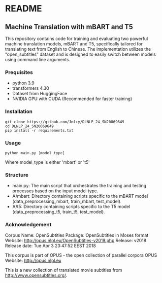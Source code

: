 # README

## Machine Translation with mBART and T5
This repository contains code for training and evaluating two powerful machine translation models, mBART and T5, specifically tailored for translating text from English to Chinese. The implementation utilizes the "open_subtitles" dataset and is designed to easily switch between models using command line arguments.

### Prequisites
* python 3.9
* transformers 4.30
* Dataset from HuggingFace
* NVIDIA GPU with CUDA (Recommended for faster training)

### Installation
```
git clone https://github.com/Jnlcy/DLNLP_24_SN20069649
cd DLNLP_24_SN20069649
pip install -r requirements.txt
```

### Usage

```
python main.py [model_type]
```

Where model_type is either 'mbart' or 't5'


### Structure
* main.py: The main script that orchestrates the training and testing processes based on the input model type.
* A/mbart: Directory containing scripts specific to the mBART model (data_preprocessing_mbart, train_mbart, test_model).
* A/t5: Directory containing scripts specific to the T5 model (data_preprocessing_t5, train_t5, test_model).


### Acknowledgement

Corpus Name: OpenSubtitles
     Package: OpenSubtitles in Moses format
     Website: http://opus.nlpl.eu/OpenSubtitles-v2018.php
     Release: v2018
Release date: Tue Apr  3 23:47:52 EEST 2018

This corpus is part of OPUS - the open collection of parallel corpora
OPUS Website: http://opus.nlpl.eu

This is a new collection of translated movie subtitles from http://www.opensubtitles.org/.


